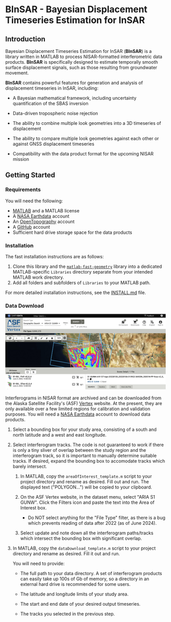 # BInSAR - Bayesian Displacement Timeseries Estimation for InSAR

## Introduction

Bayesian Displacement Timeseries Estimation for InSAR (**BInSAR**) is a library written in MATLAB to process NISAR-formatted interferometric data products. **BInSAR** is specifically designed to estimate temporally smooth surface displacement signals, such as those resulting from groundwater movement. 

**BInSAR** contains powerful features for generation and analysis of displacement timeseries in InSAR, including:

* A Bayesian mathematical framework, including uncertainty quantification of the SBAS inversion

* Data-driven tropospheric noise rejection 

* The ability to combine multiple look geometries into a 3D timeseries of displacement

* The ability to compare multiple look geometries against each other or against GNSS displacement timeseries

* Compatibility with the data product format for the upcoming NISAR mission



## Getting Started

### Requirements

You will need the following:
* [MATLAB](https://www.mathworks.com/products/matlab.html) and a MATLAB license
* A [NASA Earthdata](https://www.earthdata.nasa.gov/) account
* An [OpenTopography](https://opentopography.org/) account
* A [GitHub](https://github.com/) account
* Sufficient hard drive storage space for the data products

### Installation

The fast installation instructions are as follows: 
1. Clone this library and the [`matlab-fast-geometry`](https://github.com/zhurewitz/matlab-fast-geometry) library into a dedicated MATLAB-specific `Libraries` directory separate from your intended MATLAB work directory.
2. Add all folders and subfolders of `Libraries` to your MATLAB path.

For more detailed installation instructions, see the [INSTALL.md](INSTALL.md) file.

### Data Download

<img src="images/vertex.png" width=1000>

Interferograms in NISAR format are archived and can be downloaded from the Alaska Satellite Facility's (ASF) [Vertex](https://search.asf.alaska.edu/#/?dataset=SENTINEL-1%20INTERFEROGRAM%20(BETA)) website. At the present, they are only available over a few limited regions for calibration and validation purposes. You will need a [NASA Earthdata](https://www.earthdata.nasa.gov/) account to download data products. 



1. Select a bounding box for your study area, consisting of a south and north latitude and a west and east longitude. 

2. Select interferogram tracks. The code is not guaranteed to work if there is only a tiny sliver of overlap between the study region and the interferogram track, so it is important to manually determine suitable tracks. If desired, expand the bounding box to accomodate tracks which barely intersect. 

    1. In MATLAB, copy the `areaOfInterest_template.m` script to your project directory and rename as desired. Fill out and run. The displayed text ("POLYGON...") will be copied to your clipboard.

    3. On the ASF Vertex website, in the dataset menu, select "ARIA S1 GUNW". Click the Filters icon and paste the text into the Area of Interest box. 

        * Do NOT select anything for the "File Type" filter, as there is a bug which prevents reading of data after 2022 (as of June 2024).

    4. Select update and note down all the interferogram paths/tracks which intersect the bounding box with significant overlap. 

3. In MATLAB, copy the `dataDownload_template.m` script to your project directory and rename as desired. Fill it out and run. 

    You will need to provide:

    * The full path to your data directory. A set of interferogram products can easily take up 100s of Gb of memory, so a directory in an external hard drive is recommended for some users. 

    * The latitude and longitude limits of your study area. 

    * The start and end date of your desired output timeseries. 

    * The tracks you selected in the previous step.